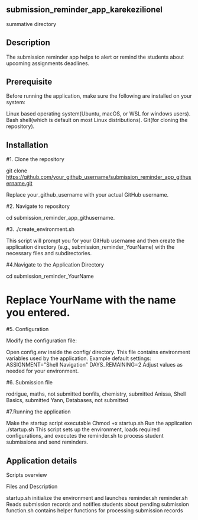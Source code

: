 ## submission_reminder_app_karekezilionel
summative directory


## Description

The submission reminder app helps to alert or remind the students about upcoming assignments deadlines.


## Prerequisite

Before running the application, make sure the following are installed on your system:

Linux based operating system(Ubuntu, macOS, or WSL for windows users).
Bash shell(which is default on most Linux distributions).
Git(for cloning the repository).


## Installation

#1.  Clone the repository
 
git clone https://github.com/your_github_username/submission_reminder_app_githusername.git

Replace your_github_username with your actual GitHub username.



#2. Navigate to repository

cd submission_reminder_app_githusername.

#3. ./create_environment.sh

This script will prompt you for your GitHub username and then create the application directory (e.g., submission_reminder_YourName) with the necessary files and subdirectories.

#4.Navigate to the Application Directory

cd submission_reminder_YourName 

 # Replace YourName with the name you entered.

#5. Configuration

Modify the configuration file:

Open config.env inside the config/ directory.
This file contains environment variables used by the application.
Example default settings:
ASSIGNMENT="Shell Navigation"
DAYS_REMAINING=2
Adjust values as needed for your environment.

#6.  Submission file 


rodrigue, maths, not submitted
bonfils, chemistry, submitted
Anissa, Shell Basics, submitted
Yann, Databases, not submitted

#7.Running the application

Make the startup script executable
   Chmod +x startup.sh
Run the application
  ./startup.sh
  This script sets up the environment, loads required configurations, and executes the reminder.sh to process student submissions and send reminders.


## Application details

Scripts overview

Files and Description

startup.sh       initialize the environment and launches reminder.sh
reminder.sh     Reads submission records and notifies students about pending submission
function.sh       contains helper functions for processing submission records 
